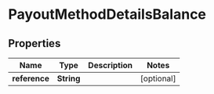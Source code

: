 

# PayoutMethodDetailsBalance

## Properties

Name | Type | Description | Notes
------------ | ------------- | ------------- | -------------
**reference** | **String** |  |  [optional]



